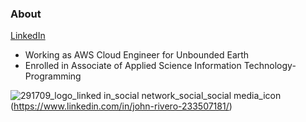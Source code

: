 ### About <br>

[LinkedIn](https://www.linkedin.com/in/john-rivero-233507181/) <br>
- Working as AWS Cloud Engineer for Unbounded Earth
- Enrolled in Associate of Applied Science Information Technology-Programming

![291709_logo_linked in_social network_social_social media_icon](https://user-images.githubusercontent.com/81208412/215138185-1b5cea06-01f3-4f77-b84d-8eec7af00298.png)(https://www.linkedin.com/in/john-rivero-233507181/)
